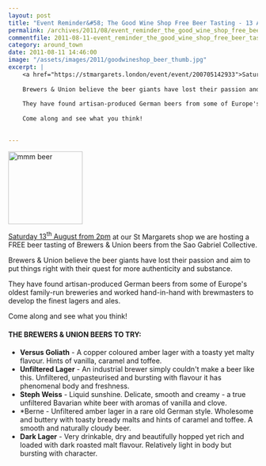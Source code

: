 ```yaml
---
layout: post
title: "Event Reminder&#58; The Good Wine Shop Free Beer Tasting - 13 August 2011"
permalink: /archives/2011/08/event_reminder_the_good_wine_shop_free_beer_tastin.html
commentfile: 2011-08-11-event_reminder_the_good_wine_shop_free_beer_tastin
category: around_town
date: 2011-08-11 14:46:00
image: "/assets/images/2011/goodwineshop_beer_thumb.jpg"
excerpt: |
    <a href="https://stmargarets.london/event/event/200705142933">Saturday 13<sup>th</sup> August from 2pm</a> at our St Margarets shop we are hosting a FREE beer tasting of Brewers & Union beers from the Sao Gabriel Collective.
    
    Brewers & Union believe the beer giants have lost their passion and aim to put things right with their quest for more authenticity and substance.
    
    They have found artisan-produced German beers from some of Europe's oldest family-run breweries and worked hand-in-hand with brewmasters to develop the finest lagers and ales.
    
    Come along and see what you think!
    

---
```


<a href="/assets/images/2011/goodwineshop_beer.jpg" title="See larger version of - mmm beer"><img src="/assets/images/2011/goodwineshop_beer_thumb.jpg" width="150" height="147" alt="mmm beer" class=" right" /></a>

[Saturday 13<sup>th</sup> August from 2pm](/event/event/200705142933) at our St Margarets shop we are hosting a FREE beer tasting of Brewers & Union beers from the Sao Gabriel Collective.

Brewers & Union believe the beer giants have lost their passion and aim to put things right with their quest for more authenticity and substance.

They have found artisan-produced German beers from some of Europe's oldest family-run breweries and worked hand-in-hand with brewmasters to develop the finest lagers and ales.

Come along and see what you think!

#### THE BREWERS & UNION BEERS TO TRY:

-   **Versus Goliath** - A copper coloured amber lager with a toasty yet malty flavour. Hints of vanilla, caramel and toffee.
-   **Unfiltered Lager** - An industrial brewer simply couldn't make a beer like this. Unfiltered, unpasteurised and bursting with flavour it has phenomenal body and freshness.
-   **Steph Weiss** - Liquid sunshine. Delicate, smooth and creamy - a true unfiltered Bavarian white beer with aromas of vanilla and clove.
-   \*Berne - Unfiltered amber lager in a rare old German style. Wholesome and buttery with toasty bready malts and hints of caramel and toffee. A smooth and naturally cloudy beer.
-   **Dark Lager** - Very drinkable, dry and beautifully hopped yet rich and loaded with dark roasted malt flavour. Relatively light in body but bursting with character.
